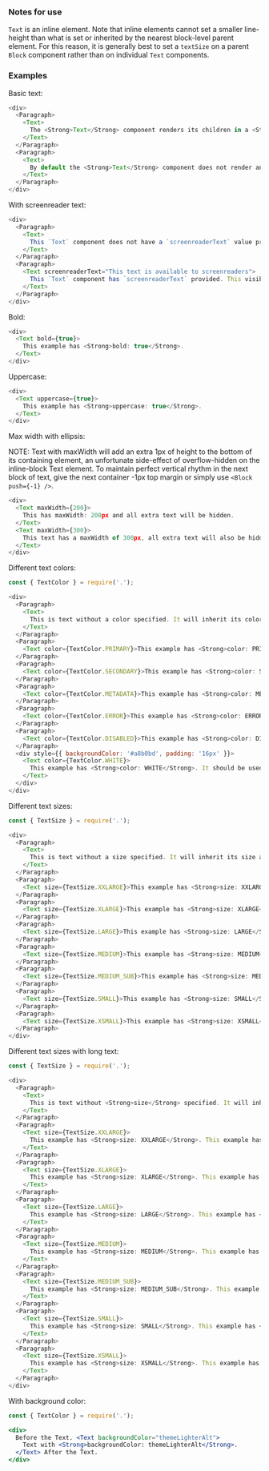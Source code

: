 ### Notes for use

`Text` is an inline element. Note that inline elements cannot set a smaller line-height than what is set or inherited by the nearest block-level parent element. For this reason, it is generally best to set a `textSize` on a parent `Block` component rather than on individual `Text` components.

### Examples

Basic text:

```js { "props": { "data-description": "basic" } }
<div>
  <Paragraph>
    <Text>
      The <Strong>Text</Strong> component renders its children in a <Strong>span</Strong>. It's a convenient way to render a piece of text with a specific size. Text will support more options in the future.
    </Text>
  </Paragraph>
  <Paragraph>
    <Text>
      By default the <Strong>Text</Strong> component does not render any styling so it can inherit styles of its parent.
    </Text>
  </Paragraph>
</div>
```

With screenreader text:

```js { "props": { "data-description": "with screenreader text" } }
<div>
  <Paragraph>
    <Text>
      This `Text` component does not have a `screenreaderText` value provided.
    </Text>
  </Paragraph>
  <Paragraph>
    <Text screenreaderText="This text is available to screenreaders">
      This `Text` component has `screenreaderText` provided. This visible text is hidden from screenreaders while the screenreaderText value is made available to them.
    </Text>
  </Paragraph>
</div>
```

Bold:

```js { "props": { "data-description": "bold" } }
<div>
  <Text bold={true}>
    This example has <Strong>bold: true</Strong>.
  </Text>
</div>
```

Uppercase:

```js { "props": { "data-description": "uppercase" } }
<div>
  <Text uppercase={true}>
    This example has <Strong>uppercase: true</Strong>.
  </Text>
</div>
```

Max width with ellipsis:

NOTE: Text with maxWidth will add an extra 1px of height to the bottom of its containing element, an unfortunate side-effect of overflow-hidden on the inline-block Text element. To maintain perfect vertical rhythm in the next block of text, give the next container -1px top margin or simply use `<Block push={-1} />`.

```js { "props": { "data-description": "max width with ellipsis" } }
<div>
  <Text maxWidth={200}>
    This has maxWidth: 200px and all extra text will be hidden.
  </Text>
  <Text maxWidth={300}>
    This text has a maxWidth of 300px, all extra text will also be hidden.
  </Text>
</div>
```

Different text colors:

```js { "props": { "data-description": "colors" } }
const { TextColor } = require('.');

<div>
  <Paragraph>
    <Text>
      This is text without a color specified. It will inherit its color from its parent.
    </Text>
  </Paragraph>
  <Paragraph>
    <Text color={TextColor.PRIMARY}>This example has <Strong>color: PRIMARY</Strong>.</Text>
  </Paragraph>
  <Paragraph>
    <Text color={TextColor.SECONDARY}>This example has <Strong>color: SECONDARY</Strong>.</Text>
  </Paragraph>
  <Paragraph>
    <Text color={TextColor.METADATA}>This example has <Strong>color: METADATA</Strong>.</Text>
  </Paragraph>
  <Paragraph>
    <Text color={TextColor.ERROR}>This example has <Strong>color: ERROR</Strong>.</Text>
  </Paragraph>
  <Paragraph>
    <Text color={TextColor.DISABLED}>This example has <Strong>color: DISABLED</Strong>.</Text>
  </Paragraph>
  <div style={{ backgroundColor: '#a8b0bd', padding: '16px' }}>
    <Text color={TextColor.WHITE}>
      This example has <Strong>color: WHITE</Strong>. It should be used where the background is a darker color.
    </Text>
  </div>
</div>
```

Different text sizes:

```js { "props": { "data-description": "sizes" } }
const { TextSize } = require('.');

<div>
  <Paragraph>
    <Text>
      This is text without a size specified. It will inherit its size and line-height from its parent.
    </Text>
  </Paragraph>
  <Paragraph>
    <Text size={TextSize.XXLARGE}>This example has <Strong>size: XXLARGE</Strong>.</Text>
  </Paragraph>
  <Paragraph>
    <Text size={TextSize.XLARGE}>This example has <Strong>size: XLARGE</Strong>.</Text>
  </Paragraph>
  <Paragraph>
    <Text size={TextSize.LARGE}>This example has <Strong>size: LARGE</Strong>.</Text>
  </Paragraph>
  <Paragraph>
    <Text size={TextSize.MEDIUM}>This example has <Strong>size: MEDIUM</Strong>.</Text>
  </Paragraph>
  <Paragraph>
    <Text size={TextSize.MEDIUM_SUB}>This example has <Strong>size: MEDIUM_SUB</Strong>.</Text>
  </Paragraph>
  <Paragraph>
    <Text size={TextSize.SMALL}>This example has <Strong>size: SMALL</Strong>.</Text>
  </Paragraph>
  <Paragraph>
    <Text size={TextSize.XSMALL}>This example has <Strong>size: XSMALL</Strong>.</Text>
  </Paragraph>
</div>
```

Different text sizes with long text:

```js { "props": { "data-description": "sizes long" } }
const { TextSize } = require('.');

<div>
  <Paragraph>
    <Text>
      This is text without <Strong>size</Strong> specified. It will inherit its size and line-height from its parent. This is text without <Strong>size</Strong> specified. It will inherit its size and line-height from its parent. This is text without <Strong>size</Strong> specified. It will inherit its size and line-height from its parent.
    </Text>
  </Paragraph>
  <Paragraph>
    <Text size={TextSize.XXLARGE}>
      This example has <Strong>size: XXLARGE</Strong>. This example has <Strong>size: XXLARGE</Strong>. This example has <Strong>size: XXLARGE</Strong>. This example has <Strong>size: XXLARGE</Strong>. This example has <Strong>size: XXLARGE</Strong>. This example has <Strong>size: XXLARGE</Strong>. This example has <Strong>size: XXLARGE</Strong>.
    </Text>
  </Paragraph>
  <Paragraph>
    <Text size={TextSize.XLARGE}>
      This example has <Strong>size: XLARGE</Strong>. This example has <Strong>size: XLARGE</Strong>. This example has <Strong>size: XLARGE</Strong>. This example has <Strong>size: XLARGE</Strong>. This example has <Strong>size: XLARGE</Strong>. This example has <Strong>size: XLARGE</Strong>. This example has <Strong>size: XLARGE</Strong>. This example has <Strong>size: XLARGE</Strong>.
    </Text>
  </Paragraph>
  <Paragraph>
    <Text size={TextSize.LARGE}>
      This example has <Strong>size: LARGE</Strong>. This example has <Strong>size: LARGE</Strong>. This example has <Strong>size: LARGE</Strong>. This example has <Strong>size: LARGE</Strong>. This example has <Strong>size: LARGE</Strong>. This example has <Strong>size: LARGE</Strong>. This example has <Strong>size: LARGE</Strong>. This example has <Strong>size: LARGE</Strong>.
    </Text>
  </Paragraph>
  <Paragraph>
    <Text size={TextSize.MEDIUM}>
      This example has <Strong>size: MEDIUM</Strong>. This example has <Strong>size: MEDIUM</Strong>. This example has <Strong>size: MEDIUM</Strong>. This example has <Strong>size: MEDIUM</Strong>. This example has <Strong>size: MEDIUM</Strong>. This example has <Strong>size: MEDIUM</Strong>. This example has <Strong>size: MEDIUM</Strong>. This example has <Strong>size: MEDIUM</Strong>.
    </Text>
  </Paragraph>
  <Paragraph>
    <Text size={TextSize.MEDIUM_SUB}>
      This example has <Strong>size: MEDIUM_SUB</Strong>. This example has <Strong>size: MEDIUM_SUB</Strong>. This example has <Strong>size: MEDIUM_SUB</Strong>. This example has <Strong>size: MEDIUM_SUB</Strong>. This example has <Strong>size: MEDIUM_SUB</Strong>. This example has <Strong>size: MEDIUM_SUB</Strong>. This example has <Strong>size: MEDIUM_SUB</Strong>.
    </Text>
  </Paragraph>
  <Paragraph>
    <Text size={TextSize.SMALL}>
      This example has <Strong>size: SMALL</Strong>. This example has <Strong>size: SMALL</Strong>. This example has <Strong>size: SMALL</Strong>. This example has <Strong>size: SMALL</Strong>. This example has <Strong>size: SMALL</Strong>. This example has <Strong>size: SMALL</Strong>. This example has <Strong>size: SMALL</Strong>. This example has <Strong>size: SMALL</Strong>.
    </Text>
  </Paragraph>
  <Paragraph>
    <Text size={TextSize.XSMALL}>
      This example has <Strong>size: XSMALL</Strong>. This example has <Strong>size: XSMALL</Strong>. This example has <Strong>size: XSMALL</Strong>. This example has <Strong>size: XSMALL</Strong>. This example has <Strong>size: XSMALL</Strong>. This example has <Strong>size: XSMALL</Strong>. This example has <Strong>size: XSMALL</Strong>. This example has <Strong>size: XSMALL</Strong>.
    </Text>
  </Paragraph>
</div>
```

With background color:
```jsx { "props": { "data-description": "background-color" } }
const { TextColor } = require('.');

<div>
  Before the Text. <Text backgroundColor="themeLighterAlt">
    Text with <Strong>backgroundColor: themeLighterAlt</Strong>.
  </Text> After the Text.
</div>
```
